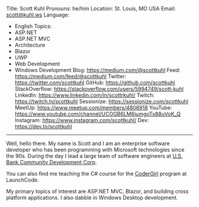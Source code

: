 Title: Scott Kuhl
Pronouns: he/him
Location: St. Louis, MO USA
Email: scott@kuhl.ws
Language:
  - English
Topics:
  - ASP.NET
  - ASP.NET MVC
  - Architecture
  - Blazor
  - UWP
  - Web Development
  - Windows Development
Blog: https://medium.com/@scottkuhl
Feed: https://medium.com/feed/@scottkuhl
Twitter: https://twitter.com/scottkuhl
GitHub: https://github.com/scottkuhl
StackOverflow: https://stackoverflow.com/users/5994749/scott-kuhl
LinkedIn: https://www.linkedin.com/in/scottrkuhl/
Twitch: https://twitch.tv/scottkuhl
Sessionize: https://sessionize.com/scottkuhl
MeetUp: https://www.meetup.com/members/4806918
YouTube: https://www.youtube.com/channel/UCOGB6LM6jumgoTx88uVoK_Q
Instagram: https://www.instagram.com/scottkuhl/
Dev: https://dev.to/scottkuhl
---
Well, hello there.  My name is Scott and I am an enterprise software developer who has been programming with Microsoft technologies since the 90s.  During the day I lead a large team of software engineers at [U.S. Bank Community Development Corp](https://www.usbank.com/corporate-and-commercial-banking/solutions/credit-and-financing/community-development.html).

You can also find me teaching the C# course for the [CoderGirl](https://www.launchcode.org/coder_girl) program at LaunchCode.

My primary topics of interest are ASP.NET MVC, Blazor, and building cross platform applications.  I also dabble in Windows Desktop development.
